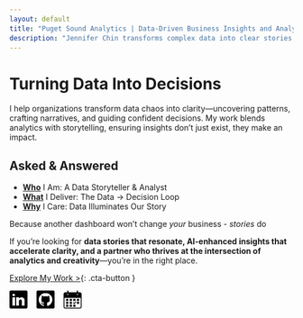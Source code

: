 ```yaml
---
layout: default
title: "Puget Sound Analytics | Data-Driven Business Insights and Analytics"
description: "Jennifer Chin transforms complex data into clear stories that drive confident decisions. Data storytelling, visualization, and AI-enhanced analytics—delivered with clarity and creativity."
---
```


# Turning Data Into Decisions  

I help organizations transform data chaos into clarity—uncovering patterns, crafting narratives, and guiding confident decisions. My work blends analytics with storytelling, ensuring insights don’t just exist, they make an impact.  

## Asked & Answered 
- **[Who](/who/)** I Am: A Data Storyteller & Analyst
- **[What](/what/)** I Deliver: The Data → Decision Loop
- **[Why](/why/)** I Care: Data Illuminates Our Story  

Because another dashboard won’t change *your* business - *stories* do

If you’re looking for **data stories that resonate, AI-enhanced insights that accelerate clarity, and a partner who thrives at the intersection of analytics and creativity**—you’re in the right place.  

[Explore My Work >](/what/){: .cta-button }
<div style="display: flex; flex-wrap: wrap; gap: 0rem; align-items: center; margin-top: 0rem;">
 <div class="social-icons" style="display: flex; gap: 1rem;">
    <a href="https://linkedin.com/in/jennchin" target="_blank" aria-label="LinkedIn profile for Jennifer Chin">
      <img src="/assets/images/social/linkedin.png" alt="LinkedIn profile: Jenn Chin" style="height: 32px;" />
    </a>
    <a href="https://github.com/SheHasMoxie" target="_blank" aria-label="GitHub profile for Jenn Chin (SheHasMoxie)">
      <img src="/assets/images/social/github.png" alt="GitHub profile: Jenn Chin" style="height: 32px;" />
    </a>
    <a href="https://cal.com/jennchin" target="_blank" aria-label="Schedule a meeting with Jennifer Chin">
      <img src="/assets/images/social/calendar.png" alt="Schedule a chat with Jennifer Chin" style="height: 32px;" />
    </a>
  </div>
</div>
